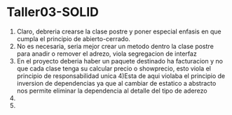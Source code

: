 # Taller03-SOLID
1) Claro, debreria crearse la clase postre y poner especial enfasis en que cumpla el principio de abierto-cerrado.
2) No es necesaria, seria mejor crear un metodo dentro la clase postre para anadir o remover el adrezo, viola segregacion de interfaz
3) En el proyecto deberia haber un paquete destinado ha facturacion y no que cada clase tenga su calcular precio o showprecio, esto viola el principio de responsabilidad unica
4)Esta de aqui violaba el principio de inversion de dependencias ya que al cambiar de estatico a abstracto nos permite eliminar la dependencia al detalle del tipo de aderezo 
5)
6)

